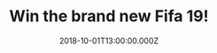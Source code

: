 ---
campaign-uuid: "c-0f971045-565b-43f2-8c8f-00fb390d6d2d"
type: "Competition"
category: "Gifts"
date: "2018-10-01T13:00:00.000Z"
end-date: "2018-11-01T23:59:00.000Z"
disable-form: false
is_promoted: true
has_entry_page: true
title: "Win the brand new Fifa 19!"
competition-description: "<p>We have the game everybody is talking about and we want\
  \ to give it to YOU! Yes, that’s right, we have managed to get our hands on the\
  \ brand new Fifa 19 to one of our lucky readers. But that is not all, you decide\
  \ in which platform you want the game for!</p>\r\n<p>Ready to feel a champion-caliber\
  \ experience on and off the pitch? Click below for a chance to win!</p>"
hero-header: "Win the brand new Fifa 19!"
terms-confirmation: "N/A"
banner-img: "https://assets.expresslyapp.com/asset-d2d5bc95-ee9b-4bcc-b35e-fb7a2f28cb7d.jpg"
logo-left-href: "aaa.nme.com"
logo-left-image: "https://assets.expresslyapp.com/asset-ecfd1271-19bd-48c1-9d78-3c7f7c981399.jpg"
logo-left-title: "NME AAA"
bg-image-hero: "https://assets.expresslyapp.com/asset-376c3b3c-c6e3-493a-a4c9-23f1cf0e5c6e.jpg"
bg-image-first: "https://assets.expresslyapp.com/asset-366acc5c-a87e-403f-8437-4f8e9404ad2e.jpg"
section1-content: "</p>Active Touch Headline, Dynamic Tactics, Timed Finishing, Official\
  \ UEFA Elements… are some of its new features! But that is just the beginning: the\
  \ brand new Fifa  offers a gameplay innovation that allows you to control the pitch\
  \ in every moment and provides a new way to play. Do you want to experience the\
  \ dramatic finale of the story of Alex Hunter? or maybe you want to be the best\
  \ at the prestigious UEFA Champions League?</p>\r\n<p>If you can’t wait to play\
  \ the brand new Fifa 19, enter the form below for a chance to win it!</p>\r\n<p>Good\
  \ luck!</p>"
entry-title: "Win the brand new Fifa 19!"
entry-content: "Enter the draw to win the brand new Fifa 19 by completing the form\
  \ below before 23:59 on 1st of November 2018."
has-winner: false
prize-description: "The brand new Fifa 19"
special-conditions: "This competition is also available on: https://https://club.expressly.io/competitions/fifa-19-giveaway"
---